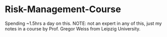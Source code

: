 # Risk-Management-Course
Spending ~1.5hrs a day on this. NOTE: not an expert in any of this, just my notes in a course by Prof. Gregor Weiss from Leipzig University. 

